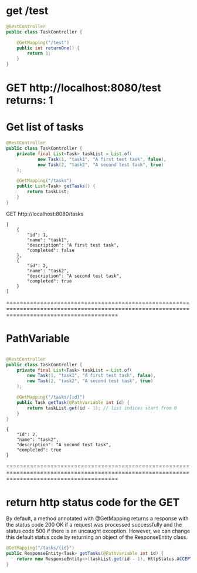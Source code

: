 # get /test
```java
@RestController
public class TaskController {

    @GetMapping("/test")
    public int returnOne() {
        return 1;
    }
}
```

GET http://localhost:8080/test
returns:
1
=============================================================================================================================================
# Get list of tasks

```java
@RestController
public class TaskController {
    private final List<Task> taskList = List.of(
            new Task(1, "task1", "A first test task", false),
            new Task(2, "task2", "A second test task", true)
    );

    @GetMapping("/tasks")
    public List<Task> getTasks() {
        return taskList;
    }
}
```
GET http://localhost:8080/tasks
```
[
    {
        "id": 1,
        "name": "task1",
        "description": "A first test task",
        "completed": false
    },
    {
        "id": 2,
        "name": "task2",
        "description": "A second test task",
        "completed": true
    }
]
```
=============================================================================================================================================
# PathVariable

```java

@RestController
public class TaskController {
    private final List<Task> taskList = List.of(
        new Task(1, "task1", "A first test task", false),
        new Task(2, "task2", "A second test task", true)
    );

    @GetMapping("/tasks/{id}")
    public Task getTask(@PathVariable int id) {
        return taskList.get(id - 1); // list indices start from 0
    }
}
```

```
{
    "id": 2,
    "name": "task2",
    "description": "A second test task",
    "completed": true
}
```

=============================================================================================================================================
# return http status code for the GET
By default, a method annotated with @GetMapping returns a response with the status code 200 OK if a request was processed successfully and the status code 500 if there is an uncaught exception. However, we can change this default status code by returning an object of the ResponseEntity<T> class.

```java
@GetMapping("/tasks/{id}")
public ResponseEntity<Task> getTasks(@PathVariable int id) {
    return new ResponseEntity<>(taskList.get(id - 1), HttpStatus.ACCEPTED);
}
```

